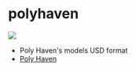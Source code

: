 # polyhaven
![](https://i.gyazo.com/5277f00b354b22f8482420fd5b677347.png)  

- Poly Haven's models USD format
- [Poly Haven](https://polyhaven.com/)